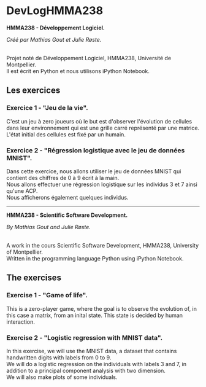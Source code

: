 # DevLogHMMA238
<b>HMMA238 - Développement Logiciel.</b>

<i>Créé par Mathias Gout et Julie Røste.</i> 

<br/>Projet noté de Développement Logiciel, HMMA238, Université de Montpellier. 
<br/>Il est écrit en Python et nous utilisons iPython Notebook.

## Les exercices
### Exercice 1 - "Jeu de la vie".
C'est un jeu à zero joueurs où le but est d'observer l'évolution de cellules dans leur environnement qui est une grille carré représenté par une matrice. L'état initial des cellules est fixé par un humain.

### Exercice 2 - "Régression logistique avec le jeu de données MNIST". 
Dans cette exercice, nous allons utiliser le jeu de données MNIST qui contient des chiffres de 0 à 9 écrit à la main.
<br/>Nous allons effectuer une régression logistique sur les individus 3 et 7 ainsi qu'une ACP.
<br/>Nous afficherons également quelques individus.

-------
<b>HMMA238 - Scientific Software Development.</b>

<i>By Mathias Gout and Julie Røste.</i>

<br/>A work in the cours Scientific Software Development, HMMA238, University of Montpellier. 
<br/>Written in the programming language Python using iPython Notebook. 

## The exercises
### Exercise 1 - "Game of life".
This is a zero-player game, where the goal is to observe the evolution of, in this case a matrix, from an inital state. This state is decided by human interaction. 

 ### Exercise 2 - "Logistic regression with MNIST data". 
In this exercise, we will use the MNIST data, a dataset that contains handwritten digits with labels from 0 to 9.
<br/> We will do a logistic regression on the individuals with labels 3 and 7, in addition to a principal component analysis with two dimension. 
<br/> We will also make plots of some individuals.
